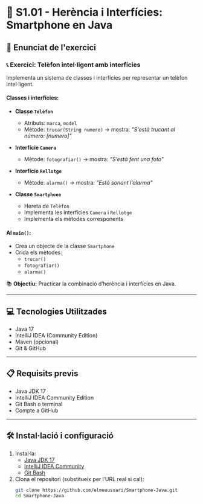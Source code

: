 # 📱 S1.01 - Herència i Interfícies: Smartphone en Java

## 📄 Enunciat de l'exercici

### 📞 Exercici: Telèfon intel·ligent amb interfícies

Implementa un sistema de classes i interfícies per representar un telèfon intel·ligent.

#### Classes i interfícies:

- **Classe `Telèfon`**
  - Atributs: `marca`, `model`
  - Mètode: `trucar(String numero)` → mostra: *"S'està trucant al número: [numero]"*

- **Interfície `Camera`**
  - Mètode: `fotografiar()` → mostra: *"S’està fent una foto"*

- **Interfície `Rellotge`**
  - Mètode: `alarma()` → mostra: *"Està sonant l’alarma"*

- **Classe `Smartphone`**
  - Hereta de `Telèfon`
  - Implementa les interfícies `Camera` i `Rellotge`
  - Implementa els mètodes corresponents

#### Al `main()`:
- Crea un objecte de la classe `Smartphone`
- Crida els mètodes:
  - `trucar()`
  - `fotografiar()`
  - `alarma()`

📚 **Objectiu:** Practicar la combinació d’herència i interfícies en Java.

---

## 💻 Tecnologies Utilitzades

- Java 17
- IntelliJ IDEA (Community Edition)
- Maven (opcional)
- Git & GitHub

---

## 📋 Requisits previs

- Java JDK 17
- IntelliJ IDEA Community Edition
- Git Bash o terminal
- Compte a GitHub

---

## 🛠️ Instal·lació i configuració

1. Instal·la:
   - [Java JDK 17](https://www.oracle.com/java/technologies/javase/jdk17-archive-downloads.html)
   - [IntelliJ IDEA Community](https://www.jetbrains.com/idea/download/)
   - [Git Bash](https://gitforwindows.org/)
2. Clona el repositori (substitueix per l’URL real si cal):
   ```bash
   git clone https://github.com/elmeuusuari/Smartphone-Java.git
   cd Smartphone-Java
